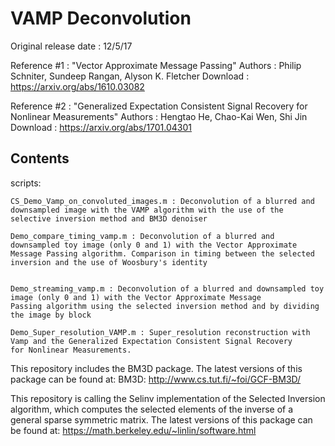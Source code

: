 # VAMP Deconvolution

Original release date : 12/5/17

Reference #1          : "Vector Approximate Message Passing"
Authors               : Philip Schniter, Sundeep Rangan, Alyson K. Fletcher
Download              : https://arxiv.org/abs/1610.03082

Reference #2          : "Generalized Expectation Consistent Signal Recovery for Nonlinear Measurements"
Authors               : Hengtao He, Chao-Kai Wen, Shi Jin
Download              : https://arxiv.org/abs/1701.04301



Contents
---------------------------------------------------------------------------
scripts: 


    CS_Demo_Vamp_on_convoluted_images.m : Deconvolution of a blurred and downsampled image with the VAMP algorithm with the use of the
    selective inversion method and BM3D denoiser    

    Demo_compare_timing_vamp.m : Deconvolution of a blurred and downsampled toy image (only 0 and 1) with the Vector Approximate 
    Message Passing algorithm. Comparison in timing between the selected inversion and the use of Woosbury's identity
    
    
    Demo_streaming_vamp.m : Deconvolution of a blurred and downsampled toy image (only 0 and 1) with the Vector Approximate Message 
    Passing algorithm using the selected inversion method and by dividing the image by block
    
    Demo_Super_resolution_VAMP.m : Super_resolution reconstruction with Vamp and the Generalized Expectation Consistent Signal Recovery 
    for Nonlinear Measurements.


This repository includes the BM3D package.
The latest versions of this package can be found at:
    BM3D: http://www.cs.tut.fi/~foi/GCF-BM3D/

This repository is calling the Selinv implementation of the Selected Inversion algorithm, which computes the selected elements of the inverse of a general sparse symmetric matrix. 
The latest versions of this package can be found at:
    https://math.berkeley.edu/~linlin/software.html
